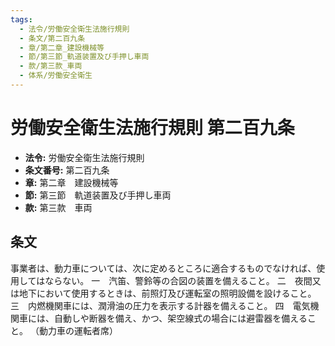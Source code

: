 ```yaml
---
tags:
  - 法令/労働安全衛生法施行規則
  - 条文/第二百九条
  - 章/第二章_建設機械等
  - 節/第三節_軌道装置及び手押し車両
  - 款/第三款_車両
  - 体系/労働安全衛生
---
```

# 労働安全衛生法施行規則 第二百九条

- **法令:** 労働安全衛生法施行規則
- **条文番号:** 第二百九条
- **章:** 第二章　建設機械等
- **節:** 第三節　軌道装置及び手押し車両
- **款:** 第三款　車両

## 条文
事業者は、動力車については、次に定めるところに適合するものでなければ、使用してはならない。
一　汽笛、警鈴等の合図の装置を備えること。
二　夜間又は地下において使用するときは、前照灯及び運転室の照明設備を設けること。
三　内燃機関車には、潤滑油の圧力を表示する計器を備えること。
四　電気機関車には、自動しや断器を備え、かつ、架空線式の場合には避雷器を備えること。
（動力車の運転者席）

